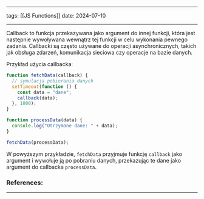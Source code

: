 
--- 
tags: [[JS Functions]] 
date: 2024-07-10

---
Callback to funkcja przekazywana jako argument do innej funkcji, która jest następnie wywoływana wewnątrz tej funkcji w celu wykonania pewnego zadania. Callbacki są często używane do operacji asynchronicznych, takich jak obsługa zdarzeń, komunikacja sieciowa czy operacje na bazie danych.

Przykład użycia callbacka:

```js
function fetchData(callback) {
  // symulacja pobierania danych
  setTimeout(function () {
    const data = "dane";
    callback(data);
  }, 1000);
}

function processData(data) {
  console.log("Otrzymane dane: " + data);
}

fetchData(processData);
```

W powyższym przykładzie, `fetchData` przyjmuje funkcję `callback` jako argument i wywołuje ją po pobraniu danych, przekazując te dane jako argument do callbacka `processData`.

### References:


---



